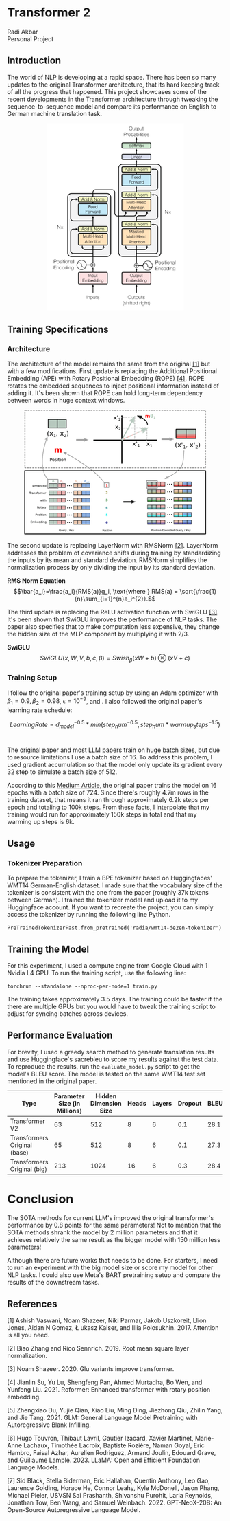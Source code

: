 # Transformer 2
Radi Akbar <br>
Personal Project

## Introduction
The world of NLP is developing at a rapid space. There has been so many updates to the original Transformer architecture, that its hard keeping track of all the progress that happened. This project showcases some of the recent developments in the Transformer architecture through tweaking the sequence-to-sequence model and compare its performance on English to German machine translation task.
<p align="center">
  <img src="images/transformer_architecture.png" title="Original Transformer Architecture" width=321 height=435/>
</p>

## Training Specifications
### Architecture
The architecture of the model remains the same from the original [[1]](#1) but with a few modifications. First update is replacing the Additional Positional Embedding (APE) with Rotary Positional Embedding (ROPE) [[4]](#4). ROPE rotates the embedded sequences to inject positional information instead of adding it. It's been shown that ROPE can hold long-term dependency between words in huge context windows. <br>

<p align="center">
  <img src="images/rope_example.png" title="Rotary Positional Embedding Example" width=425 height=290/>
</p>

The second update is replacing LayerNorm with RMSNorm [[2]](#2). LayerNorm addresses the problem of covariance shifts during training by standardizing the inputs by its mean and standard deviation. RMSNorm simplifies the normalization process by only dividing the input by its standard deviation. <br>

**RMS Norm Equation**
$$\bar{a_i}=\frac{a_i}{RMS(a)}g_i, \text{where } RMS(a) = \sqrt{\frac{1}{n}\sum_{i=1}^{n}a_i^{2}}.$$

The third update is replacing the ReLU activation function with SwiGLU [[3]](#3). It's been shown that SwiGLU improves the performance of NLP tasks. The paper also specifies that to make computation less expensive, they change the hidden size of the MLP component by multiplying it with 2/3.

**SwiGLU**
$$SwiGLU(x, W, V, b, c, \beta) = Swish_{\beta}(xW + b) \otimes (xV + c)$$

### Training Setup
I follow the original paper's training setup by using an Adam optimizer with $\beta_1 = 0.9, \beta_2 = 0.98$, $\epsilon = 10^{-9}$, and . I also followed the original paper's learning rate schedule: <br>

$$Learning Rate = d_{model}^{-0.5} * min(step_num^{-0.5}, step_num * warmup_steps^{-1.5})$$ <br>

The original paper and most LLM papers train on huge batch sizes, but due to resource limitations I use a batch size of 16. To address this problem, I used gradient accumulation so that the model only update its gradient every 32 step to simulate a batch size of 512. <br> 

According to this [Medium Article](https://medium.com/@martin.p.dittgen/reproducing-the-attention-is-all-you-need-paper-from-scratch-d2fb40bb25d4), the original paper trains the model on 16 epochs with a batch size of 724. Since there's roughly 4.7m rows in the training dataset, that means it ran through approximately 6.2k steps per epoch and totaling to 100k steps. From these facts, I interpolate that my training would run for approximately 150k steps in total and that my warming up steps is 6k. 

## Usage
### Tokenizer Preparation
To prepare the tokenizer, I train a BPE tokenizer based on Huggingfaces' WMT14 German-English dataset. I made sure that the vocabulary size of the tokenizer is consistent with the one from the paper (roughly 37k tokens between German). I trained the tokenizer model and upload it to my Huggingface account. If you want to recreate the project, you can simply access the tokenizer by running the following line Python.

```
PreTrainedTokenizerFast.from_pretrained('radia/wmt14-de2en-tokenizer')
```

## Training the Model
For this experiment, I used a compute engine from Google Cloud with 1 Nvidia L4 GPU. To run the training script, use the following line:
```
torchrun --standalone --nproc-per-node=1 train.py
```
The training takes approximately 3.5 days. The training could be faster if the there are multiple GPUs but you would have to tweak the training script to adjust for syncing batches across devices. 

## Performance Evaluation
For brevity, I used a greedy search method to generate translation results and use Huggingface's sacrebleu to score my results against the test data. To reproduce the results, run the `evaluate_model.py` script to get the model's BLEU score. The model is tested on the same WMT14 test set mentioned in the original paper.

|Type|Parameter Size (in Millions)|Hidden Dimension Size|Heads|Layers|Dropout|BLEU|
|----|----------------------------|---------------------|-----|------|-------|----|
|Transformer V2|63|512|8|6|0.1|28.1|
|Transformers Original (base)|65|512|8|6|0.1|27.3|
|Transformers Original (big)|213|1024|16|6|0.3|28.4|

# Conclusion
The SOTA methods for current LLM's improved the original transformer's performance by 0.8 points for the same parameters! Not to mention that the SOTA methods shrank the model by 2 million parameters and that it achieves relatively the same result as the bigger model with 150 million less parameters! 

Although there are future works that needs to be done. For starters, I need to run an experiment with the big model size or score my model for other NLP tasks. I could also use Meta's BART pretraining setup and compare the results of the downstream tasks.

## References
<a id="1">[1]</a> 
Ashish Vaswani, Noam Shazeer, Niki Parmar, Jakob
Uszkoreit, Llion Jones, Aidan N Gomez, Ł ukasz
Kaiser, and Illia Polosukhin. 2017. Attention is all
you need.

<a id="2">[2]</a> 
Biao Zhang and Rico Sennrich. 2019. Root mean
square layer normalization.

<a id="3">[3]</a> 
Noam Shazeer. 2020. Glu variants improve transformer.

<a id="4">[4]</a> 
Jianlin Su, Yu Lu, Shengfeng Pan, Ahmed Murtadha,
Bo Wen, and Yunfeng Liu. 2021. Roformer: Enhanced transformer with rotary position embedding.

<a id="5">[5]</a> 
Zhengxiao Du, Yujie Qian, Xiao Liu, Ming Ding, Jiezhong Qiu, Zhilin Yang, and Jie Tang. 2021. GLM: General Language Model Pretraining with Autoregressive Blank Infilling.

<a id="6">[6]</a> 
Hugo Touvron, Thibaut Lavril, Gautier Izacard, Xavier Martinet, Marie-Anne Lachaux, Timothée Lacroix, Baptiste Rozière, Naman Goyal, Eric Hambro, Faisal Azhar, Aurelien Rodriguez, Armand Joulin, Edouard Grave, and Guillaume Lample. 2023. LLaMA: Open and Efficient Foundation Language Models.

<a id="7">[7]</a> 
Sid Black, Stella Biderman, Eric Hallahan, Quentin Anthony, Leo Gao, Laurence Golding, Horace He, Connor Leahy, Kyle McDonell, Jason Phang, Michael Pieler, USVSN Sai Prashanth, Shivanshu Purohit, Laria Reynolds, Jonathan Tow, Ben Wang, and Samuel Weinbach. 2022. GPT-NeoX-20B: An Open-Source Autoregressive Language Model.
